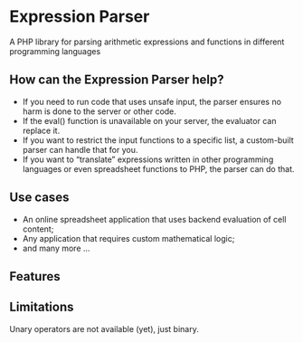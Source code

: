 # Expression Parser
A PHP library for parsing arithmetic expressions and functions in different programming languages


## How can the Expression Parser help?
- If you need to run code that uses unsafe input, the parser ensures no harm is done to the server or other code.
- If the eval() function is unavailable on your server, the evaluator can replace it.
- If you want to restrict the input functions to a specific list, a custom-built parser can handle that for you.
- If you want to “translate” expressions written in other programming languages or even spreadsheet functions to PHP, the parser can do that.


## Use cases
- An online spreadsheet application that uses backend evaluation of cell content;
- Any application that requires custom mathematical logic;
- and many more ...


## Features


## Limitations
Unary operators are not available (yet), just binary.
